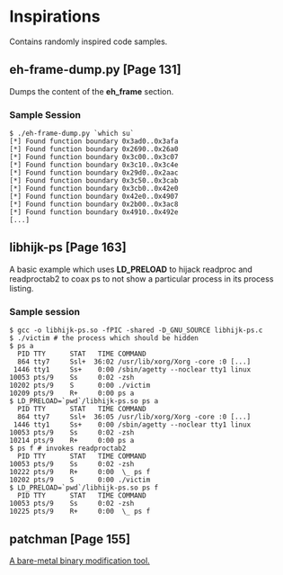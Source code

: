 # Inspirations

Contains randomly inspired code samples.

## eh-frame-dump.py [Page 131]

Dumps the content of the **eh_frame** section.

### Sample Session

```
$ ./eh-frame-dump.py `which su`
[*] Found function boundary 0x3ad0..0x3afa
[*] Found function boundary 0x2690..0x26a0
[*] Found function boundary 0x3c00..0x3c07
[*] Found function boundary 0x3c10..0x3c4e
[*] Found function boundary 0x29d0..0x2aac
[*] Found function boundary 0x3c50..0x3cab
[*] Found function boundary 0x3cb0..0x42e0
[*] Found function boundary 0x42e0..0x4907
[*] Found function boundary 0x2b00..0x3ac8
[*] Found function boundary 0x4910..0x492e
[...]
```

## libhijk-ps [Page 163]

A basic example which uses **LD_PRELOAD** to hijack readproc and readproctab2 to coax ps to not show a particular process in its process listing.

### Sample session

```
$ gcc -o libhijk-ps.so -fPIC -shared -D_GNU_SOURCE libhijk-ps.c
$ ./victim # the process which should be hidden
$ ps a
  PID TTY      STAT   TIME COMMAND
  864 tty7     Ssl+  36:02 /usr/lib/xorg/Xorg -core :0 [...] 
 1446 tty1     Ss+    0:00 /sbin/agetty --noclear tty1 linux
10053 pts/9    Ss     0:02 -zsh
10202 pts/9    S      0:00 ./victim
10209 pts/9    R+     0:00 ps a
$ LD_PRELOAD=`pwd`/libhijk-ps.so ps a
  PID TTY      STAT   TIME COMMAND
  864 tty7     Ssl+  36:05 /usr/lib/xorg/Xorg -core :0 [...]
 1446 tty1     Ss+    0:00 /sbin/agetty --noclear tty1 linux
10053 pts/9    Ss     0:02 -zsh
10214 pts/9    R+     0:00 ps a
$ ps f # invokes readproctab2
  PID TTY      STAT   TIME COMMAND
10053 pts/9    Ss     0:02 -zsh
10222 pts/9    R+     0:00  \_ ps f
10202 pts/9    S      0:00 ./victim
$ LD_PRELOAD=`pwd`/libhijk-ps.so ps f
  PID TTY      STAT   TIME COMMAND
10053 pts/9    Ss     0:02 -zsh
10225 pts/9    R+     0:00  \_ ps f
```

## patchman [Page 155]

[A bare-metal binary modification tool.](https://github.com/0xe1a00000/practical-binary-analysis/tree/master/Inspirations/patchman)
